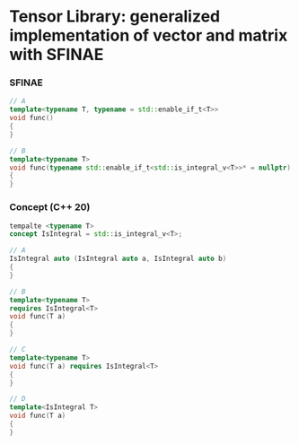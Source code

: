 # Tensor Library: generalized implementation of vector and matrix with SFINAE

### SFINAE

```c++
// A
template<typename T, typename = std::enable_if_t<T>>
void func()
{
}

// B
template<typename T>
void func(typename std::enable_if_t<std::is_integral_v<T>>* = nullptr)
{
}
```

### Concept (C++ 20)

```C++
tempalte <typename T>
concept IsIntegral = std::is_integral_v<T>;

// A
IsIntegral auto (IsIntegral auto a, IsIntegral auto b)
{
}

// B
template<typename T> 
requires IsIntegral<T>
void func(T a)
{
}

// C
template<typename T>
void func(T a) requires IsIntegral<T>
{
}

// D
template<IsIntegral T>
void func(T a)
{
}
```

